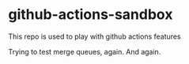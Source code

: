 # github-actions-sandbox

This repo is used to play with github actions features

Trying to test merge queues, again. And again.

